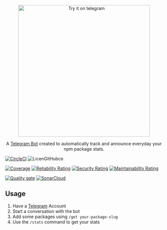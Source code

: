 <p align="center">
  <a href="https://t.me/npm_package_stats_bot" target="blank"><img src="https://img.shields.io/badge/try%20it-on%20telegram-blue.svg?style=popout-square&logo=telegram" width="420" alt="Try it on telegram" /></a>
</p>

<p align="center">A <a href="https://t.me/npm_package_stats_bot">Telegram Bot</a> created to automatically track and announce everyday your npm package stats.</p>

[![CircleCI](https://circleci.com/gh/bikecoders/npm-package-stats.svg?style=svg)](https://circleci.com/gh/bikecoders/npm-package-stats)
![LicenGitHubce](https://img.shields.io/github/license/bikecoders/npm-package-stats.svg)


[![Coverage](https://sonarcloud.io/api/project_badges/measure?project=bikecoders_npm-package-stats&metric=coverage)](https://sonarcloud.io/dashboard?id=bikecoders_npm-package-stats)
[![Reliability Rating](https://sonarcloud.io/api/project_badges/measure?project=bikecoders_npm-package-stats&metric=reliability_rating)](https://sonarcloud.io/dashboard?id=bikecoders_npm-package-stats)
[![Security Rating](https://sonarcloud.io/api/project_badges/measure?project=bikecoders_npm-package-stats&metric=security_rating)](https://sonarcloud.io/dashboard?id=bikecoders_npm-package-stats)
[![Maintainability Rating](https://sonarcloud.io/api/project_badges/measure?project=bikecoders_npm-package-stats&metric=sqale_rating)](https://sonarcloud.io/dashboard?id=bikecoders_npm-package-stats)

[![Quality gate](https://sonarcloud.io/api/project_badges/quality_gate?project=bikecoders_npm-package-stats)](https://sonarcloud.io/dashboard?id=bikecoders_npm-package-stats)
[![SonarCloud](https://sonarcloud.io/images/project_badges/sonarcloud-black.svg)](https://sonarcloud.io/dashboard?id=bikecoders_npm-package-stats)

## Usage
  1. Have a [Telegram](https://telegram.com) Account
  2. Start a conversation with the bot
  3. Add some packages using `/get your-package-slug`
  4. Use the `/stats` command to get your stats
